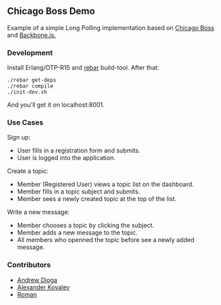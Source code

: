 ## Chicago Boss Demo

Example of a simple Long Polling implementation based on [Chicago Boss](http://www.chicagoboss.org/) and [Backbone.js.](http://backbonejs.org/)

### Development

Install Erlang/OTP-R15 and [rebar](https://github.com/basho/rebar) build-tool. After that:

    ./rebar get-deps
    ./rebar compile
    ./init-dev.sh

And you'll get it on localhost:8001.

### Use Cases

Sign up:

* User fills in a registration form and submits.
* User is logged into the application.

Create a topic:

* Member (Registered User) views a topic list on the dashboard.
* Member fills in a topic subject and submits.
* Member sees a newly created topic at the top of the list.

Write a new message:

* Member chooses a topic by clicking the subject.
* Member adds a new message to the topic.
* All members who openned the topic before see a newly added message.

### Contributors

* [Andrew Djoga](https://github.com/Djo)
* [Alexander Kovalev](https://github.com/asskovalev)
* [Roman](https://github.com/fellz)
